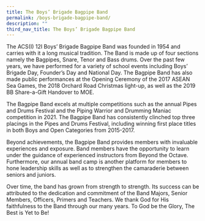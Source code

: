 ```yaml
---
title: The Boys’ Brigade Bagpipe Band
permalink: /boys-brigade-bagpipe-band/
description: ""
third_nav_title: The Boys’ Brigade Bagpipe Band
---
```

The ACS(I) 12I Boys’ Brigade Bagpipe Band was founded in 1954 and carries with it a long musical tradition. The Band is made up of four sections namely the Bagpipes, Snare, Tenor and Bass drums. Over the past few years, we have performed for a variety of school events including Boys’ Brigade Day, Founder’s Day and National Day. The Bagpipe Band has also made public performances at the Opening Ceremony of the 2017 ASEAN Sea Games, the 2018 Orchard Road Christmas light-up, as well as the 2019 BB Share-a-Gift Handover to MOE.

The Bagpipe Band excels at multiple competitions such as the annual Pipes and Drums Festival and the Piping Warrior and Drumming Maniac competition in 2021. The Bagpipe Band has consistently clinched top three placings in the Pipes and Drums Festival, including winning first place titles in both Boys and Open Categories from 2015-2017.

Beyond achievements, the Bagpipe Band provides members with invaluable experiences and exposure. Band members have the opportunity to learn under the guidance of experienced instructors from Beyond the Octave. Furthermore, our annual band camp is another platform for members to hone leadership skills as well as to strengthen the camaraderie between seniors and juniors.

Over time, the band has grown from strength to strength. Its success can be attributed to the dedication and commitment of the Band Majors, Senior Members, Officers, Primers and Teachers. We thank God for His faithfulness to the Band through our many years. To God be the Glory, The Best is Yet to Be!